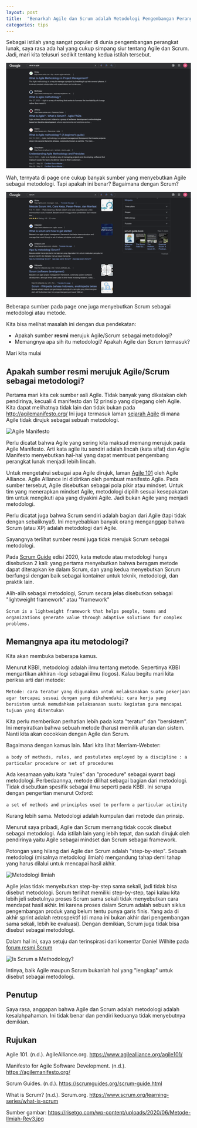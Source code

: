 ```yaml
---
layout: post
title:  "Benarkah Agile dan Scrum adalah Metodologi Pengembangan Perangkat Lunak?"
categories: tips
---
```

Sebagai istilah yang sangat populer di dunia pengembangan perangkat lunak, saya rasa ada hal yang cukup simpang siur
tentang Agile dan Scrum. Jadi, mari kita telusuri sedikit tentang kedua istilah tersebut.

![What is Agile](/img/artikel2-what-is-agile.png)

Wah, ternyata di page one cukup banyak sumber yang menyebutkan Agile sebagai metodologi. Tapi apakah ini benar?
Bagaimana dengan Scrum?

![What is Scrum](/img/artikel2-what-is-scrum.png)

Beberapa sumber pada page one juga menyebutkan Scrum sebagai metodologi atau metode.

Kita bisa melihat masalah ini dengan dua pendekatan:

- Apakah sumber **resmi** merujuk Agile/Scrum sebagai metodologi?
- Memangnya apa sih itu metodologi? Apakah Agile dan Scrum termasuk?

Mari kita mulai

## Apakah sumber **resmi** merujuk Agile/Scrum sebagai metodologi?

Pertama mari kita cek sumber asli Agile. Tidak banyak yang dikatakan oleh pendirinya, kecuali 4 manifesto dan 12
prinsip yang dipegang oleh Agile. Kita dapat melihatnya tidak lain dan tidak bukan pada http://agilemanifesto.org/
Ini juga termasuk laman [sejarah Agile](http://agilemanifesto.org/history.html) di mana Agile tidak dirujuk sebagai
sebuah metodologi. 

![Agile Manifesto](/img/artikel2-agile-manifesto.png)

Perlu dicatat bahwa Agile yang sering kita maksud memang merujuk pada Agile Manifesto. Arti kata agile itu sendiri
adalah lincah (kata sifat) dan Agile Manifesto menyebutkan hal-hal yang dapat membuat pengembang perangkat lunak
menjadi lebih lincah.

Untuk mengetahui sebagai apa Agile dirujuk, laman [Agile 101](https://www.agilealliance.org/agile101/) oleh Agile
Alliance. Agile Alliance ini didirikan oleh pembuat manifesto Agile. Pada sumber tersebut, Agile disebutkan sebagai
pola pikir atau mindset. Untuk tim yang menerapkan mindset Agile, metodologi dipilih sesuai kesepakatan tim untuk
mengikuti apa yang diyakini Agile. Jadi bukan Agile yang menjadi metodologi.

Perlu dicatat juga bahwa Scrum sendiri adalah bagian dari Agile (tapi tidak dengan sebaliknya!). Ini menyebabkan
banyak orang menganggap bahwa Scrum (atau XP) adalah metodologi dari Agile.

Sayangnya terlihat sumber resmi juga tidak merujuk Scrum sebagai metodologi.

Pada [Scrum Guide](https://scrumguides.org/scrum-guide.html) edisi 2020, kata metode atau metodologi hanya disebutkan
2 kali: yang pertama menyebutkan bahwa beragam metode dapat diterapkan ke dalam Scrum, dan yang kedua menyebutkan
Scrum berfungsi dengan baik sebagai kontainer untuk teknik, metodologi, dan praktik lain.

Alih-alih sebagai metodologi, Scrum secara jelas disebutkan sebagai "lightweight framework" atau "framework"

```Scrum is a lightweight framework that helps people, teams and organizations generate value through adaptive solutions for complex problems.```

## Memangnya apa itu metodologi?

Kita akan membuka beberapa kamus. 

Menurut KBBI, metodologi adalah ilmu tentang metode. Sepertinya KBBI mengartikan akhiran -logi sebagai ilmu (logos).
Kalau begitu mari kita periksa arti dari metode:

```Metode: cara teratur yang digunakan untuk melaksanakan suatu pekerjaan agar tercapai sesuai dengan yang dikehendaki; cara kerja yang bersistem untuk memudahkan pelaksanaan suatu kegiatan guna mencapai tujuan yang ditentukan```

Kita perlu memberikan perhatian lebih pada kata "teratur" dan "bersistem". Ini menyiratkan bahwa sebuah metode (harus)
memilik aturan dan sistem. Nanti kita akan cocokkan dengan Agile dan Scrum.

Bagaimana dengan kamus lain. Mari kita lihat Merriam-Webster:

```a body of methods, rules, and postulates employed by a discipline : a particular procedure or set of procedures```

Ada kesamaan yaitu kata "rules" dan "procedure" sebagai syarat bagi metodologi. Perbedaannya, metode dilihat sebagai
bagian dari metodologi. Tidak disebutkan spesifik sebagai ilmu seperti pada KBBI. Ini serupa dengan pengertian
menurut Oxford:

```a set of methods and principles used to perform a particular activity```

Kurang lebih sama. Metodologi adalah kumpulan dari metode dan prinsip.

Menurut saya pribadi, Agile dan Scrum memang tidak cocok disebut sebagai metodologi. Ada istilah lain yang lebih
tepat, dan sudah dirujuk oleh pendirinya yaitu Agile sebagai mindset dan Scrum sebagai framework.

Potongan yang hilang dari Agile dan Scrum adalah "step-by-step". Sebuah metodologi (misalnya metodologi ilmiah)
mengandung tahap demi tahap yang harus dilalui untuk mencapai hasil akhir.

![Metodologi Ilmiah](https://risetgo.com/wp-content/uploads/2020/06/Metode-Ilmiah-Rev3.jpg)

Agile jelas tidak menyebutkan step-by-step sama sekali, jadi tidak bisa disebut metodologi. Scrum terlihat memiliki
step-by-step, tapi kalau kita lebih jeli sebetulnya proses Scrum sama sekali tidak menyebutkan cara mendapat hasil
akhir. Ini karena proses dalam Scrum adalah sebuah siklus pengembangan produk yang belum tentu punya garis finis.
Yang ada di akhir sprint adalah retrospektif (di mana ini bukan akhir dari pengembangan sama sekali, lebih ke
evaluasi). Dengan demikian, Scrum juga tidak bisa disebut sebagai metodologi.

Dalam hal ini, saya setuju dan terinspirasi dari komentar Daniel Wilhite pada [forum resmi Scrum](https://www.scrum.org/forum/scrum-forum/6117/agile-methodology-or-framework-or-philosophy)

![Is Scrum a Methodology?](/img/artikel2-is-scrum-a-methodology.png)

Intinya, baik Agile maupun Scrum bukanlah hal yang "lengkap" untuk disebut sebagai metodologi.

## Penutup

Saya rasa, anggapan bahwa Agile dan Scrum adalah metodologi adalah kesalahpahaman. Ini tidak benar dan pendiri
keduanya tidak menyebutnya demikian.

## Rujukan

Agile 101. (n.d.). AgileAlliance.org. https://www.agilealliance.org/agile101/

Manifesto for Agile Software Development. (n.d.). https://agilemanifesto.org/ 

Scrum Guides. (n.d.). https://scrumguides.org/scrum-guide.html 

What is Scrum? (n.d.). Scrum.org. https://www.scrum.org/learning-series/what-is-scrum

Sumber gambar: https://risetgo.com/wp-content/uploads/2020/06/Metode-Ilmiah-Rev3.jpg